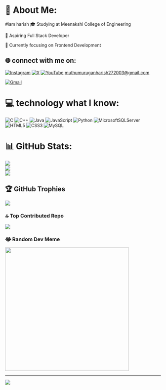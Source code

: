 # 💫 About Me:
#iam harish
🎓 Studying at Meenakshi College of Engineering

🚀 Aspiring Full Stack Developer

🌱 Currently focusing on Frontend Development




## 🌐 connect with me on:
[![Instagram](https://img.shields.io/badge/Instagram-%23E4405F.svg?logo=Instagram&logoColor=white)](https://instagram.com/_l0nely._.w0lf_) [![X](https://img.shields.io/badge/X-black.svg?logo=X&logoColor=white)](https://x.com/@harish2003born) [![YouTube](https://img.shields.io/badge/YouTube-%23FF0000.svg?logo=YouTube&logoColor=white)](https://youtube.com/@muthumuruganharish272003@gmail.com) 
[muthumuruganharish272003@gmail.com](mailto:muthumuruganharish272003@gmail.com)

[![Gmail](https://img.shields.io/badge/Email-D14836?style=for-the-badge&logo=gmail&logoColor=white)](mailto:muthumuruganharish272003@gmail.com)

# 💻 technology what I know:
![C](https://img.shields.io/badge/c-%2300599C.svg?style=for-the-badge&logo=c&logoColor=white) ![C++](https://img.shields.io/badge/c++-%2300599C.svg?style=for-the-badge&logo=c%2B%2B&logoColor=white) ![Java](https://img.shields.io/badge/java-%23ED8B00.svg?style=for-the-badge&logo=openjdk&logoColor=white) ![JavaScript](https://img.shields.io/badge/javascript-%23323330.svg?style=for-the-badge&logo=javascript&logoColor=%23F7DF1E) ![Python](https://img.shields.io/badge/python-3670A0?style=for-the-badge&logo=python&logoColor=ffdd54) ![MicrosoftSQLServer](https://img.shields.io/badge/Microsoft%20SQL%20Server-CC2927?style=for-the-badge&logo=microsoft%20sql%20server&logoColor=white) ![HTML5](https://img.shields.io/badge/html5-%23E34F26.svg?style=for-the-badge&logo=html5&logoColor=white) ![CSS3](https://img.shields.io/badge/css3-%231572B6.svg?style=for-the-badge&logo=css3&logoColor=white) ![MySQL](https://img.shields.io/badge/mysql-%2300000f.svg?style=for-the-badge&logo=mysql&logoColor=white)
# 📊 GitHub Stats:
![](https://github-readme-stats.vercel.app/api?username=muthumuruganharish&theme=dark&hide_border=false&include_all_commits=false&count_private=false)<br/>
![](https://github-readme-streak-stats.herokuapp.com/?user=muthumuruganharish&theme=dark&hide_border=false)<br/>
![](https://github-readme-stats.vercel.app/api/top-langs/?username=muthumuruganharish&theme=dark&hide_border=false&include_all_commits=false&count_private=false&layout=compact)

## 🏆 GitHub Trophies
![](https://github-profile-trophy.vercel.app/?username=muthumuruganharish&theme=radical&no-frame=false&no-bg=false&margin-w=4)

### 🔝 Top Contributed Repo
![](https://github-contributor-stats.vercel.app/api?username=muthumuruganharish&limit=5&theme=radical&combine_all_yearly_contributions=true)

### 😂 Random Dev Meme
<img src='https://randommeme-five.vercel.app/' style="height: 400px;"/>

---
[![](https://visitcount.itsvg.in/api?id=muthumuruganharish&icon=0&color=0)](https://visitcount.itsvg.in)

<!-- Proudly created with GPRM ( https://gprm.itsvg.in ) -->
